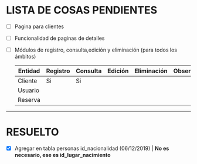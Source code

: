 # LISTA DE COSAS PENDIENTES

- [ ] Pagina para clientes
- [ ] Funcionalidad de paginas de detalles
- [ ] Módulos de registro, consulta,edición y eliminación (para todos los ámbitos)

  Entidad | Registro | Consulta | Edición | Eliminación | Observaciones
  ------- | -------- | -------- | ------- | ----------- | -------------
  Cliente |    Si    |    Si    |         |             |
  Usuario |          |          |         |             |
  Reserva |          |          |         |             |
 
--------------------------------------------------------------------------------

# RESUELTO

- [x] Agregar en tabla personas id_nacionalidad (06/12/2019) | **No es necesario, ese es id_lugar_nacimiento**
